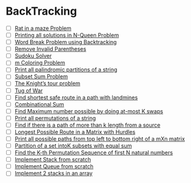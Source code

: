 # BackTracking

- [ ] [Rat in a maze Problem](https://practice.geeksforgeeks.org/problems/rat-in-a-maze-problem/1)
- [ ] [Printing all solutions in N-Queen Problem](https://www.geeksforgeeks.org/printing-solutions-n-queen-problem/)                                                                 
- [ ] [Word Break Problem using Backtracking](https://practice.geeksforgeeks.org/problems/word-break-part-2/0)                                                                       
- [ ] [Remove Invalid Parentheses](https://leetcode.com/problems/remove-invalid-parentheses/)                                                                                        
- [ ] [Sudoku Solver](https://practice.geeksforgeeks.org/problems/solve-the-sudoku/0)                                                                                                
- [ ] [m Coloring Problem](https://practice.geeksforgeeks.org/problems/m-coloring-problem/0)                                                                                         
- [ ] [Print all palindromic partitions of a string](https://www.geeksforgeeks.org/given-a-string-print-all-possible-palindromic-partition/)                                         
- [ ] [Subset Sum Problem](https://practice.geeksforgeeks.org/problems/subset-sum-problem2014/1)                                                                                     
- [ ] [The Knight’s tour problem](https://www.geeksforgeeks.org/the-knights-tour-problem-backtracking-1/)                                                                            
- [ ] [Tug of War](https://www.geeksforgeeks.org/tug-of-war/)                                                                                                                        
- [ ] [Find shortest safe route in a path with landmines](https://www.geeksforgeeks.org/find-shortest-safe-route-in-a-path-with-landmines/)                                          
- [ ] [Combinational Sum](https://practice.geeksforgeeks.org/problems/combination-sum/0)                                                                                             
- [ ] [Find Maximum number possible by doing at-most K swaps](https://practice.geeksforgeeks.org/problems/largest-number-in-k-swaps/0)                                               
- [ ] [Print all permutations of a string](https://practice.geeksforgeeks.org/problems/permutations-of-a-given-string/0)                                                             
- [ ] [Find if there is a path of more than k length from a source](https://www.geeksforgeeks.org/find-if-there-is-a-path-of-more-than-k-length-from-a-source/)                      
- [ ] [Longest Possible Route in a Matrix with Hurdles](https://www.geeksforgeeks.org/longest-possible-route-in-a-matrix-with-hurdles/)                                              
- [ ] [Print all possible paths from top left to bottom right of a mXn matrix](https://www.geeksforgeeks.org/print-all-possible-paths-from-top-left-to-bottom-right-of-a-mxn-matrix/)
- [ ] [Partition of a set intoK subsets with equal sum](https://practice.geeksforgeeks.org/problems/partition-array-to-k-subsets/1)                                                  
- [ ] [Find the K-th Permutation Sequence of first N natural numbers](https://www.geeksforgeeks.org/find-the-k-th-permutation-sequence-of-first-n-natural-numbers/)                  
- [ ] [Implement Stack from scratch](https://www.tutorialspoint.com/javaexamples/data_stack.htm)
- [ ] [Implement Queue from scratch](https://www.geeksforgeeks.org/queue-set-1introduction-and-array-implementation/)
- [ ] [Implement 2 stacks in an array](https://practice.geeksforgeeks.org/problems/implement-two-stacks-in-an-array/1)